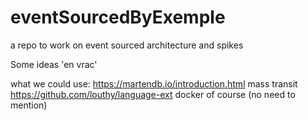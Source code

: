# eventSourcedByExemple
a repo to work on event sourced architecture and spikes


Some ideas 'en vrac'

what we could use:
https://martendb.io/introduction.html
mass transit
https://github.com/louthy/language-ext
docker of course (no need to mention)
